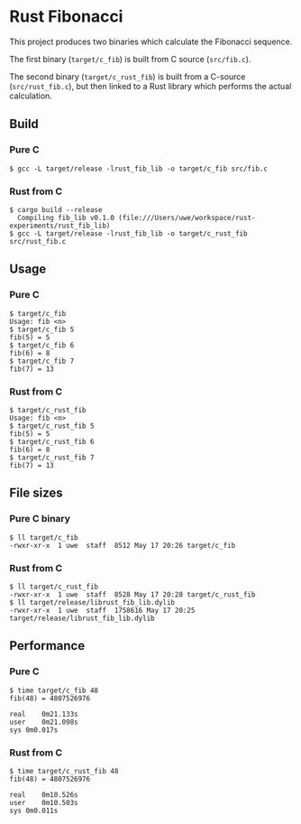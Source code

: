 Rust Fibonacci
==============

This project produces two binaries which calculate the Fibonacci sequence.

The first binary (`target/c_fib`) is built from C source (`src/fib.c`).

The second binary (`target/c_rust_fib`) is built from a C-source (`src/rust_fib.c`),
but then linked to a Rust library which performs the actual calculation.

## Build

### Pure C

    $ gcc -L target/release -lrust_fib_lib -o target/c_fib src/fib.c

### Rust from C

    $ cargo build --release
      Compiling fib_lib v0.1.0 (file:///Users/uwe/workspace/rust-experiments/rust_fib_lib)
    $ gcc -L target/release -lrust_fib_lib -o target/c_rust_fib src/rust_fib.c

## Usage

### Pure C

    $ target/c_fib
    Usage: fib <n>
    $ target/c_fib 5
    fib(5) = 5
    $ target/c_fib 6
    fib(6) = 8
    $ target/c_fib 7
    fib(7) = 13

### Rust from C

    $ target/c_rust_fib
    Usage: fib <n>
    $ target/c_rust_fib 5
    fib(5) = 5
    $ target/c_rust_fib 6
    fib(6) = 8
    $ target/c_rust_fib 7
    fib(7) = 13

## File sizes

### Pure C binary

    $ ll target/c_fib
    -rwxr-xr-x  1 uwe  staff  8512 May 17 20:26 target/c_fib

### Rust from C

    $ ll target/c_rust_fib
    -rwxr-xr-x  1 uwe  staff  8528 May 17 20:28 target/c_rust_fib
    $ ll target/release/librust_fib_lib.dylib
    -rwxr-xr-x  1 uwe  staff  1758616 May 17 20:25 target/release/librust_fib_lib.dylib


## Performance

### Pure C

    $ time target/c_fib 48
    fib(48) = 4807526976

    real	0m21.133s
    user	0m21.098s
    sys	0m0.017s

### Rust from C

    $ time target/c_rust_fib 48
    fib(48) = 4807526976

    real	0m10.526s
    user	0m10.503s
    sys	0m0.011s
